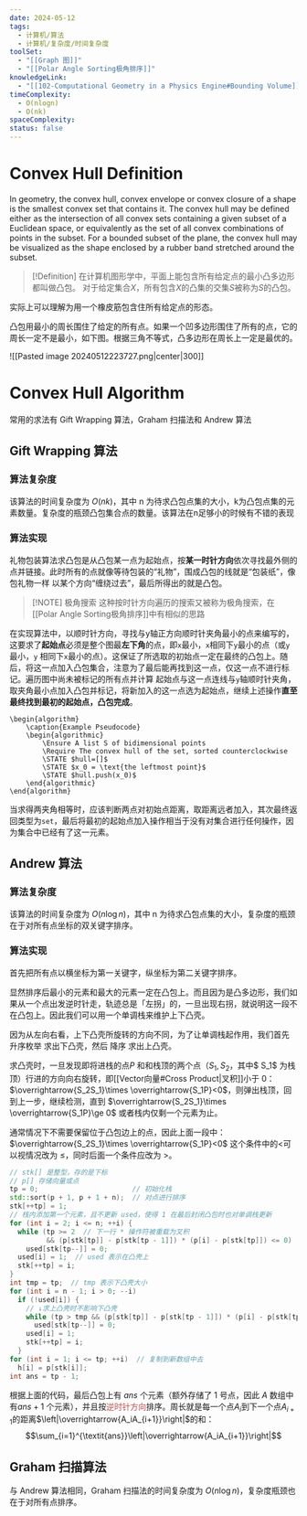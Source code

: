 ```yaml
---
date: 2024-05-12
tags:
  - 计算机/算法
  - 计算机/复杂度/时间复杂度
toolSet:
  - "[[Graph 图]]"
  - "[[Polar Angle Sorting极角排序]]"
knowledgeLink:
  - "[[102-Computational Geometry in a Physics Engine#Bounding Volume]]"
timeComplexity:
  - O(nlogn)
  - O(nk)
spaceComplexity: 
status: false
---
```

# Convex Hull Definition
In geometry, the convex hull, convex envelope or convex closure of a shape is the smallest convex set that contains it. The convex hull may be defined either as the intersection of all convex sets containing a given subset of a Euclidean space, or equivalently as the set of all convex combinations of points in the subset. For a bounded subset of the plane, the convex hull may be visualized as the shape enclosed by a rubber band stretched around the subset.

> [!Definition]
> 在计算机图形学中，平面上能包含所有给定点的最小凸多边形都叫做凸包。
> 对于给定集合$X$，所有包含$X$的凸集的交集$S$被称为$S$的凸包。

实际上可以理解为用一个橡皮筋包含住所有给定点的形态。

凸包用最小的周长围住了给定的所有点。如果一个凹多边形围住了所有的点，它的周长一定不是最小，如下图。根据三角不等式，凸多边形在周长上一定是最优的。

![[Pasted image 20240512223727.png|center|300]]

# Convex Hull Algorithm
常用的求法有 Gift Wrapping 算法，Graham 扫描法和 Andrew 算法
## Gift Wrapping 算法
### 算法复杂度
该算法的时间复杂度为 $O(nk)$，其中 n 为待求凸包点集的大小，k为凸包点集的元素数量。复杂度的瓶颈凸包集合点的数量。该算法在n足够小的时候有不错的表现
### 算法实现
礼物包装算法求凸包是从凸包某一点为起始点，按**某一时针方向**依次寻找最外侧的点并链接。此时所有的点就像等待包装的“礼物”，围成凸包的线就是“包装纸”，像包礼物一样  以某个方向“缠绕过去”，最后所得出的就是凸包。

> [!NOTE] 极角搜索
> 这种按时针方向遍历的搜索又被称为极角搜索，在[[Polar Angle Sorting极角排序]]中有相似的思路

在实现算法中，以顺时针方向，寻找与y轴正方向顺时针夹角最小的点来编写的，这要求了**起始点**必须是整个图最**左下角**的点，即`x`最小，`x`相同下`y`最小的点（或`y`最小，`y` 相同下`x`最小的点）。这保证了所选取的初始点一定在最终的凸包上。随后，将这一点加入凸包集合，注意为了最后能再找到这一点，仅这一点不进行标记。遍历图中尚未被标记的所有点并计算 起始点与这一点连线与`y`轴顺时针夹角，取夹角最小点加入凸包并标记，将新加入的这一点选为起始点，继续上述操作**直至最终找到最初的起始点，凸包完成**。

```pseudo
\begin{algorithm}
    \caption{Example Pseudocode}
    \begin{algorithmic}
	    \Ensure A list S of bidimensional points
	    \Require The convex hull of the set, sorted counterclockwise
        \STATE $hull=[]$
        \STATE $x_0 = \text{the leftmost point}$
        \STATE $hull.push(x_0)$
    \end{algorithmic}
\end{algorithm}
```


当求得两夹角相等时，应该判断两点对初始点距离，取距离远者加入，其次最终返回类型为`set`，最后将最初的起始点加入操作相当于没有对集合进行任何操作，因为集合中已经有了这一元素。
## Andrew 算法
### 算法复杂度
该算法的时间复杂度为 $O(n\log n)$，其中 n 为待求凸包点集的大小，复杂度的瓶颈在于对所有点坐标的双关键字排序。
### 算法实现
首先把所有点以横坐标为第一关键字，纵坐标为第二关键字排序。

显然排序后最小的元素和最大的元素一定在凸包上。而且因为是凸多边形，我们如果从一个点出发逆时针走，轨迹总是「左拐」的，一旦出现右拐，就说明这一段不在凸包上。因此我们可以用一个单调栈来维护上下凸壳。

因为从左向右看，上下凸壳所旋转的方向不同，为了让单调栈起作用，我们首先 升序枚举 求出下凸壳，然后 降序 求出上凸壳。

求凸壳时，一旦发现即将进栈的点$P$ 和和栈顶的两个点（$S_1,S_2$，其中$ S_1$ 为栈顶）行进的方向向右旋转，即[[Vector向量#Cross Product|叉积]]小于 0：  
$\overrightarrow{S_2S_1}\times \overrightarrow{S_1P}<0$，则弹出栈顶，回到上一步，继续检测，直到 $\overrightarrow{S_2S_1}\times \overrightarrow{S_1P}\ge 0$ 或者栈内仅剩一个元素为止。

通常情况下不需要保留位于凸包边上的点，因此上面一段中：
$\overrightarrow{S_2S_1}\times \overrightarrow{S_1P}<0$ 这个条件中的$<$可以视情况改为 $\le$，同时后面一个条件应改为 $>$。

```cpp
// stk[] 是整型，存的是下标
// p[] 存储向量或点
tp = 0;                       // 初始化栈
std::sort(p + 1, p + 1 + n);  // 对点进行排序
stk[++tp] = 1;
// 栈内添加第一个元素，且不更新 used，使得 1 在最后封闭凸包时也对单调栈更新
for (int i = 2; i <= n; ++i) {
  while (tp >= 2  // 下一行 * 操作符被重载为叉积
         && (p[stk[tp]] - p[stk[tp - 1]]) * (p[i] - p[stk[tp]]) <= 0)
    used[stk[tp--]] = 0;
  used[i] = 1;  // used 表示在凸壳上
  stk[++tp] = i;
}
int tmp = tp;  // tmp 表示下凸壳大小
for (int i = n - 1; i > 0; --i)
  if (!used[i]) {
    // ↓求上凸壳时不影响下凸壳
    while (tp > tmp && (p[stk[tp]] - p[stk[tp - 1]]) * (p[i] - p[stk[tp]]) <= 0)
      used[stk[tp--]] = 0;
    used[i] = 1;
    stk[++tp] = i;
  }
for (int i = 1; i <= tp; ++i)  // 复制到新数组中去
  h[i] = p[stk[i]];
int ans = tp - 1;
```

根据上面的代码，最后凸包上有 $\textit{ans}$ 个元素（额外存储了 1 号点，因此 $A$ 数组中有$\textit{ans}+1$ 个元素），并且按<font color="#c0504d">逆时针方向</font>排序。周长就是每一个点$A_i$到下一个点$A_{i+1}$的距离$\left|\overrightarrow{A_iA_{i+1}}\right|$的和：
$$\sum_{i=1}^{\textit{ans}}\left|\overrightarrow{A_iA_{i+1}}\right|$$

## Graham 扫描算法
与 Andrew 算法相同，Graham 扫描法的时间复杂度为 $O(n\log n)$，复杂度瓶颈也在于对所有点排序。